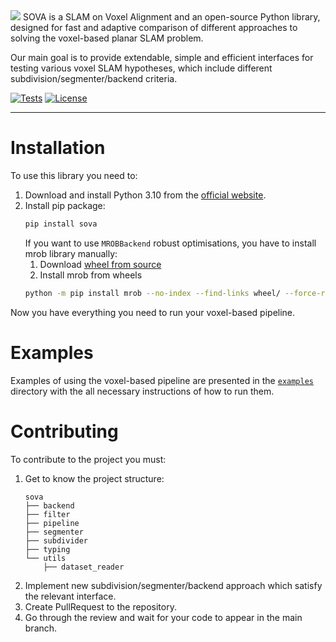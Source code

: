 <img src="assets/logo.png">
SOVA is a SLAM on Voxel Alignment and an open-source Python library, designed for fast 
and adaptive comparison of different approaches to solving the voxel-based planar SLAM problem.

Our main goal is to provide extendable, simple and efficient interfaces for
testing various voxel SLAM hypotheses, which include different subdivision/segmenter/backend criteria.

[![Tests](https://github.com/prime-slam/sova/actions/workflows/tests.yaml/badge.svg)](https://github.com/prime-slam/sova/actions/workflows/tests.yaml)
[![License](https://img.shields.io/badge/License-Apache_2.0-blue.svg)](https://opensource.org/licenses/Apache-2.0)

- - -
# Installation

To use this library you need to:

1. Download and install Python 3.10 from the [official website](https://www.python.org/downloads/).
2. Install pip package:
   ```bash
   pip install sova
   ```
   If you want to use `MROBBackend` robust optimisations, you have to install mrob library manually:
   1. Download [wheel from source](https://drive.google.com/file/d/1rUdbybNvHx80ykr62aceAcBIPtlntWIz/view?usp=sharing)
   2. Install mrob from wheels
   ```bash
   python -m pip install mrob --no-index --find-links wheel/ --force-reinstall
   ```

Now you have everything you need to run your voxel-based pipeline.

# Examples

Examples of using the voxel-based pipeline are presented in the [`examples`](https://github.com/prime-slam/sova/tree/main/examples) 
directory with the all necessary instructions of how to run them.

# Contributing

To contribute to the project you must:
1. Get to know the project structure:
    ```
    sova
    ├── backend
    ├── filter
    ├── pipeline
    ├── segmenter
    ├── subdivider
    ├── typing
    └── utils
        ├── dataset_reader
    ```
2. Implement new subdivision/segmenter/backend approach which satisfy the relevant interface.
3. Create PullRequest to the repository.
4. Go through the review and wait for your code to appear in the main branch.
